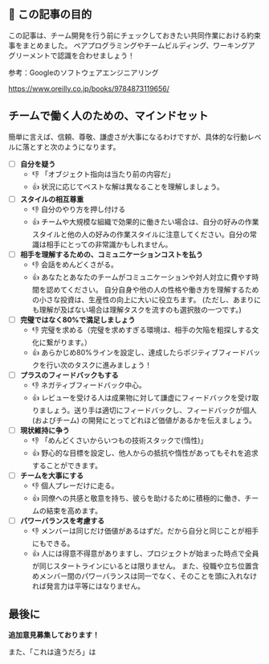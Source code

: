 <!--
title:   ペアプロ・チェックリスト7箇条（開発前に読み合わせよう！）
tags:    新人エンジニア,新人教育,新卒エンジニア
id:      
private: false
-->



## 🏁 この記事の目的

この記事は、チーム開発を行う前にチェックしておきたい共同作業における約束事をまとめました。
ペアプログラミングやチームビルディング、ワーキングアグリーメントで認識を合わせましょう！

参考：Googleのソフトウェアエンジニアリング

https://www.oreilly.co.jp/books/9784873119656/


## チームで働く人のための、マインドセット

簡単に言えば、信頼、尊敬、謙虚さが大事になるわけですが、具体的な行動レベルに落とすと次のようになります。

- [ ] **自分を疑う**
    - 👎 「オブジェクト指向は当たり前の内容だ」
    - 👍 状況に応じてベストな解は異なることを理解しましょう。
- [ ] **スタイルの相互尊重**
    - 👎 自分のやり方を押し付ける
    - 👍 チームや大規模な組織で効果的に働きたい場合は、自分の好みの作業スタイルと他の人の好みの作業スタイルに注意してください。自分の常識は相手にとっての非常識かもしれません。
- [ ] **相手を理解するための、コミュニケーションコストを払う** 
    - 👎 会話をめんどくさがる。
    - 👍 あなたとあなたのチームがコミュニケーションや対人対立に費やす時間を認めてください。
    自分自身や他の人の性格や働き方を理解するための小さな投資は、生産性の向上に大いに役立ちます。
    (ただし、あまりにも理解が及ばない場合は理解タスクを流すのも選択肢の一つです。)
- [ ] **完璧ではなく80%で満足しましょう**
    - 👎 完璧を求める（完璧を求めすぎる環境は、相手の欠陥を粗探しする文化に繋がります。）
    - 👍 あらかじめ80%ラインを設定し、達成したらポジティブフィードバックを行い次のタスクに進みましょう！
- [ ] **プラスのフィードバックもする**
    - 👎 ネガティブフィードバック中心。
    - 👍 レビューを受ける人は成果物に対して謙虚にフィードバックを受け取りましょう。送り手は適切にフィードバックし、フィードバックが個人 (およびチーム) の開発にとってどれほど価値があるかを伝えましょう。
- [ ] **現状維持に争う**
    - 👎 「めんどくさいからいつもの技術スタックで(惰性)」
    - 👍 野心的な目標を設定し、他人からの抵抗や惰性があってもそれを追求することができます。
- [ ] **チームを大事にする**
    - 👎 個人プレーだけに走る。
    - 👍 同僚への共感と敬意を持ち、彼らを助けるために積極的に働き、チームの結束を高めます。
- [ ] **パワーバランスを考慮する**
    - 👎 メンバーは同じだけ価値があるはずだ。だから自分と同じことが相手にもできる。
    - 👍 人には得意不得意がありますし、プロジェクトが始まった時点で全員が同じスタートラインにいるとは限りません。
    また、役職や立ち位置含めメンバー間のパワーバランスは同一でなく、そのことを頭に入れなければ発言力は平等にはなりません。


## 最後に

**追加意見募集しております！**

また、「これは違うだろ」は


